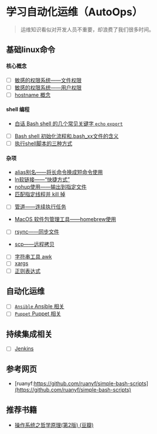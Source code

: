 # 学习自动化运维（AutoOps）

> 运维知识看似对开发人员不重要，却浪费了我们很多时间。

## 基础linux命令

#### 核心概念

- [ ] [敏感的权限系统——文件权限]()
- [ ] [敏感的权限系统——用户权限]()
- [ ] [hostname 概念]()

#### shell 编程

- [白话 Bash shell 的几个常见关键字 `echo` `export` ]()
- [ ] [Bash shell 初始化流程和.bash_xx文件的含义]()
- [ ] [执行shell脚本的三种方式]()

#### 杂项

- [alias别名——将长命令换成短命令使用]()
- [ln软链接——“快捷方式”]()
- [nohup使用——输出到指定文件]()
- [匹配指定线程并 kill 掉]()
- [ ] [管道——连续执行任务]()
- [MacOS 软件包管理工具——homebrew使用](./Homebrew.md)
- [ ] [rsync——同步文件]()
- [scp——远程拷贝]()
- [ ] [字符串工具 awk]()
- [ ] [xargs]()
- [ ] [正则表达式]()

## 自动化运维

- [ ] [`Ansible` Ansible 相关]()
- [ ] [`Puppet` Puppet 相关]()

## 持续集成相关

- [ ] [Jenkins]()

## 参考网页

- [ruanyf:https://github.com/ruanyf/simple-bash-scripts](https://github.com/ruanyf/simple-bash-scripts)

## 推荐书籍

- [操作系统之哲学原理(第2版) (豆瓣)](https://book.douban.com/subject/10528447/)
